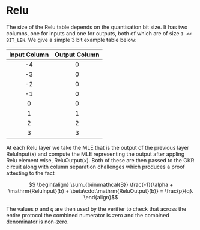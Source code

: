 # Relu

The size of the Relu table depends on the quantisation bit size. It has two columns, one for inputs and one for outputs, both of which are of size `1 << BIT_LEN`. We give a simple 3 bit example table below:

| Input Column | Output Column |
| :----------: | :-----------: |
|      -4      |       0       |
|      -3      |       0       |
|      -2      |       0       |
|      -1      |       0       |
|       0      |       0       |
|       1      |       1       |
|       2      |       2       |
|       3      |       3       |

At each Relu layer we take the MLE that is the output of the previous layer $` \mathrm{ReluInput}(x) `$ and compute the MLE representing the output after appling Relu element wise, $` \mathrm{ReluOutput}(x) `$. Both of these are then passed to the GKR circuit along with column separation challenges which produces a proof attesting to the fact 

$$ \begin{align} \sum_{b\in\mathcal{B}} \frac{-1}{\alpha + \mathrm{ReluInput}(b) + \beta\cdot\mathrm{ReluOutput}(b)} = \frac{p}{q}. \end{align}$$

The values $` p`$ and $`q`$ are then used by the verifier to check that across the entire protocol the combined numerator is zero and the combined denominator is non-zero.
